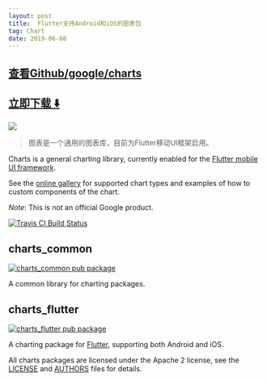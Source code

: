 ```yaml
---
layout: post
title:  Flutter支持Android和iOS的图表包
tag: Chart
date: 2019-06-08
---
```


 

## [查看Github/google/charts](http://github.com/google/charts)
## [立即下载 ️⬇️ ](https://codeload.github.com/google/charts/zip/master) 


 
![](https://flutterawesome.com/content/images/2018/10/charts.jpg)
 
>
> 图表是一个通用的图表库，目前为Flutter移动UI框架启用。
>

 
Charts is a general charting library, currently enabled for the
[Flutter mobile UI framework](https://flutter.io).

See the [online gallery](https://google.github.io/charts/flutter/gallery.html) for supported chart
types and examples of how to custom components of the chart.

*Note*: This is not an official Google product.

[![Travis CI Build Status](https://travis-ci.org/google/charts.svg?branch=master)](https://travis-ci.org/google/charts)

## charts_common

[![charts_common pub package](https://img.shields.io/pub/v/charts_common.svg)](https://pub.dartlang.org/packages/charts_common)

A common library for charting packages.

## charts_flutter

[![charts_flutter pub package](https://img.shields.io/pub/v/charts_flutter.svg)](https://pub.dartlang.org/packages/charts_flutter)

A charting package for [Flutter](https://flutter.io), supporting both Android
and iOS.

All charts packages are licensed under the Apache 2 license, see the
[LICENSE](LICENSE) and [AUTHORS](AUTHORS) files for details.


